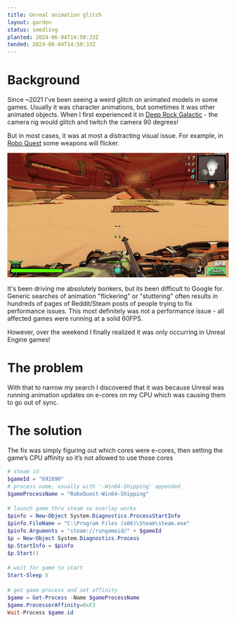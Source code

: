 ```yaml
---
title: Unreal animation glitch
layout: garden
status: seedling
planted: 2024-06-04T14:50:33Z
tended: 2024-06-04T14:50:33Z
---
```


# Background
Since ~2021 I've been seeing a weird glitch on animated models in some games. Usually it was character animations, but sometimes it was other animated objects. When I first experienced it in [Deep Rock Galactic](https://store.steampowered.com/app/548430/Deep_Rock_Galactic/) - the camera rig would glitch and twitch the camera 90 degrees! <!-- TODO: Do I still have a video clip of this somewhere? -->

But in most cases, it was at most a distracting visual issue. For example, in [Robo Quest](https://store.steampowered.com/app/692890/Roboquest/) some weapons will flicker.

![Bow in RoboQuest glitches while standing still](unreal-flicker.gif)

It's been driving me absolutely bonkers, but its been difficult to Google for. Generic searches of animation "flickering" or "stuttering" often results in hundreds of pages of Reddit/Steam posts of people trying to fix performance issues. This most definitely was not a performance issue - all affected games were running at a solid 60FPS.

However, over the weekend I finally realized it was only occurring in Unreal Engine games! 

# The problem

With that to narrow my search I discovered that it was because Unreal was running animation updates on e-cores on my CPU which was causing them to go out of sync. 

<!-- TODO: link to posts that led me to conclusion 

https://www.reddit.com/r/AMDHelp/comments/xlou5r/im_getting_player_model_flickering_in_unreal/
https://www.reddit.com/r/stalker/comments/zv273q/guide_fix_for_microstuttering_cpu_affinity_howto/
-->
<!-- 
What core do I have? Is there an official article about this?
https://www.reddit.com/r/intel/comments/17u7zdr/intel_fixes_ecores_for_gaming_doesnt_give_12th/
 -->

<!-- TODO: what are e-cores? why are they a problem? -->

# The solution
The fix was simply figuring out which cores were e-cores, then setting the game’s CPU affinity so it’s not allowed to use those cores

<!-- TODO: cpu bitmask
https://stackoverflow.com/questions/19187241/change-affinity-of-process-with-windows-script
 -->

```powershell
# steam id
$gameId = "692890"
# process name, usually with '-Win64-Shipping' appended
$gameProcessName = "RoboQuest-Win64-Shipping"

# launch game thru steam so overlay works
$pinfo = New-Object System.Diagnostics.ProcessStartInfo
$pinfo.FileName = "C:\Program Files (x86)\Steam\steam.exe"
$pinfo.Arguments = "steam://rungameid/" + $gameId
$p = New-Object System.Diagnostics.Process
$p.StartInfo = $pinfo
$p.Start()

# wait for game to start
Start-Sleep 5

# get game process and set affinity
$game = Get-Process -Name $gameProcessName
$game.ProcessorAffinity=0xF3
Wait-Process $game.id
```
